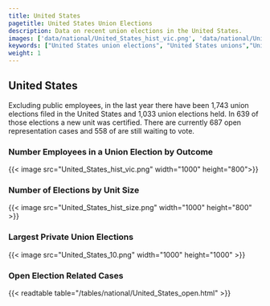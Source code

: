 ```yaml
---
title: United States
pagetitle: United States Union Elections
description: Data on recent union elections in the United States.
images: ['data/national/United_States_hist_vic.png', 'data/national/United_States_hist_size.png', 'data/national/United_States_10.png']
keywords: ["United States union elections", "United States unions","Union elections"]
weight: 1
---
```

##  United States

Excluding public employees, in the last year there have been 1,743 union elections filed in the United States and 1,033 union elections held. In 639 of those elections a new unit was certified. There are currently 687 open representation cases and 558 of are still waiting to vote.

### Number Employees in a Union Election by Outcome
{{< image src="United_States_hist_vic.png" width="1000" height="800">}}

### Number of Elections by Unit Size
{{< image src="United_States_hist_size.png" width="1000" height="800" >}}

### Largest Private Union Elections
{{< image src="United_States_10.png" width="1000" height="1000"  >}}

### Open Election Related Cases
{{< readtable table="/tables/national/United_States_open.html" >}}

